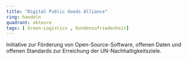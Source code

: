 ```yaml
---
title: "Digital Public Goods Alliance"
ring: handeln
quadrant: akteure
tags: [ Green-Logistics , Kundenzufriedenheit]
---
```


Initiative zur Förderung von Open-Source-Software, offenen Daten und offenen Standards zur Erreichung der UN-Nachhaltigkeitsziele.
